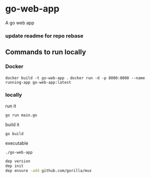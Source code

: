 # go-web-app
A go web app

### update readme for repo rebase

## Commands to run locally

### Docker

```docker build -t go-web-app .```
```docker run -d -p 8080:8080 --name running-app go-web-app:latest ```


### locally
run it

```go run main.go```

build it

```go build```

executable 

```./go-web-app```


```bash
dep version
dep init
dep ensure -add github.com/gorilla/mux
```
